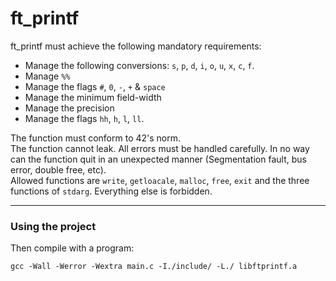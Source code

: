 # ft_printf

ft_printf must achieve the following mandatory requirements:  
  
* Manage the following conversions: `s`, `p`, `d`, `i`, `o`, `u`, `x`, `c`, `f`.
* Manage `%%`
* Manage the flags `#`, `0`, `-`, `+` & `space`
* Manage the minimum field-width
* Manage the precision
* Manage the flags `hh`, `h`, `l`, `ll`.
  
The function must conform to 42's norm.  
The function cannot leak. All errors must be handled carefully. In no way can the function quit in an unexpected manner (Segmentation fault, bus error, double free, etc).  
Allowed functions are `write`, `getloacale`, `malloc`, `free`, `exit` and the three functions of `stdarg`. Everything else is forbidden.
***
### Using the project

Then compile with a program:
```console
gcc -Wall -Werror -Wextra main.c -I./include/ -L./ libftprintf.a
```
